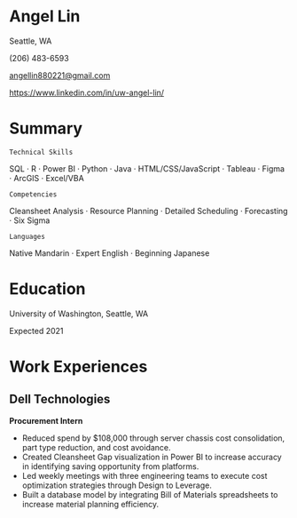 # Angel Lin

Seattle, WA

(206) 483-6593

angellin880221@gmail.com

https://www.linkedin.com/in/uw-angel-lin/

# Summary
```Technical Skills```

SQL · R · Power BI · Python · Java · HTML/CSS/JavaScript · Tableau · Figma · ArcGIS · Excel/VBA

```Competencies```

Cleansheet Analysis · Resource Planning · Detailed Scheduling · Forecasting · Six Sigma

```Languages```

Native Mandarin · Expert English · Beginning Japanese

# Education

University of Washington, Seattle, WA

Expected 2021

# Work Experiences

## Dell Technologies
**Procurement Intern**

- Reduced spend by $108,000 through server chassis cost consolidation, part type reduction, and cost avoidance.
- Created Cleansheet Gap visualization in Power BI to increase accuracy in identifying saving opportunity from platforms.
- Led weekly meetings with three engineering teams to execute cost optimization strategies through Design to Leverage.
- Built a database model by integrating Bill of Materials spreadsheets to increase material planning efficiency.





[University 1]: http://www.univ1.edu
[University 2]: http://www.univ2.edu
[University 3]: http://www.univ3.edu
